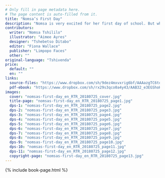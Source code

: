 ```yaml
---
# Only fill in page metadata here.
# The page content is auto-filled from it.
title: "Nomsa’s First Day"
description: "Nomsa is very excited for her first day of school. But when she meets Norman, she learns her first lesson in a very unexpected way!"
contributors:
  writer: "Nomsa Tshililo"
  illustrator: "Aimee Ayres"
  designer: "Tshebetso Ditabo"
  editor: "Fiona Wallace"
  publisher: "Limpopo Faces"
  other: ""
original-language: "Tshivenda"
price:
  default: ""
  en: ""
links:
  source-files: "https://www.dropbox.com/sh/9dez4mxvxrig6bf/AAAazgTC6td7nH27TsaZh81La?dl=0"
  pdf-ebook: "https://www.dropbox.com/sh/rx29s3qco0a4y43/AAB32_e3EGShoH4RuULqatx4a?dl=0"
images:
  cover: "nomsas-first-day_en_RTR_20180725_cover.jpg"
  title-page: "nomsas-first-day_en_RTR_20180725_page1.jpg"
  dps-1: "nomsas-first-day_en_RTR_20180725_page2.jpg"
  dps-2: "nomsas-first-day_en_RTR_20180725_page3.jpg"
  dps-3: "nomsas-first-day_en_RTR_20180725_page4.jpg"
  dps-4: "nomsas-first-day_en_RTR_20180725_page5.jpg"
  dps-5: "nomsas-first-day_en_RTR_20180725_page6.jpg"
  dps-6: "nomsas-first-day_en_RTR_20180725_page7.jpg"
  dps-7: "nomsas-first-day_en_RTR_20180725_page8.jpg"
  dps-8: "nomsas-first-day_en_RTR_20180725_page9.jpg"
  dps-9: "nomsas-first-day_en_RTR_20180725_page10.jpg"
  dps-10: "nomsas-first-day_en_RTR_20180725_page11.jpg"
  dps-11: "nomsas-first-day_en_RTR_20180725_page12.jpg"
  copyright-page: "nomsas-first-day_en_RTR_20180725_page13.jpg"
---
```


{% include book-page.html %}






